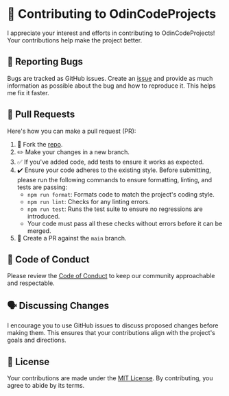 # 🌟 Contributing to OdinCodeProjects

I appreciate your interest and efforts in contributing to OdinCodeProjects! Your contributions help make the project better.

## 🐛 Reporting Bugs

Bugs are tracked as GitHub issues. Create an [issue](https://github.com/itkrivoshei/OdinCodeProjcts/issues) and provide as much information as possible about the bug and how to reproduce it. This helps me fix it faster.

## 📝 Pull Requests

Here's how you can make a pull request (PR):

1. 🍴 Fork the [repo](https://github.com/itkrivoshei/OdinCodeProjcts).
2. ✏️ Make your changes in a new branch.
3. ✅ If you've added code, add tests to ensure it works as expected.
4. ✔️ Ensure your code adheres to the existing style. Before submitting, please run the following commands to ensure formatting, linting, and tests are passing:
   - `npm run format`: Formats code to match the project's coding style.
   - `npm run lint`: Checks for any linting errors.
   - `npm run test`: Runs the test suite to ensure no regressions are introduced.
   - Your code must pass all these checks without errors before it can be merged.
5. 🔄 Create a PR against the `main` branch.

## 📜 Code of Conduct

Please review the [Code of Conduct](https://github.com/itkrivoshei/OdinCodeProjcts/blob/main/CODE_OF_CONDUCT.md) to keep our community approachable and respectable.

## 🗣 Discussing Changes

I encourage you to use GitHub issues to discuss proposed changes before making them. This ensures that your contributions align with the project's goals and directions.

## 📄 License

Your contributions are made under the [MIT License](https://github.com/itkrivoshei/OdinCodeProjcts/blob/main/LICENSE). By contributing, you agree to abide by its terms.
